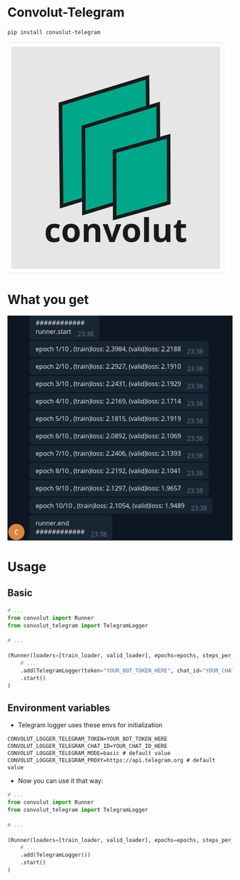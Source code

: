 # Convolut-Telegram
```shell script
pip install convolut-telegram
```
![convolut](https://raw.githubusercontent.com/convolut/convolut-telegram/master/docs/img/logo.png)

# What you get
![what you get](https://raw.githubusercontent.com/convolut/convolut-telegram/master/docs/img/log_example.png)

# Usage
## Basic
```python
# ...
from convolut import Runner
from convolut_telegram import TelegramLogger

# ...

(Runner(loaders=[train_loader, valid_loader], epochs=epochs, steps_per_epoch=10)
    # ...
    .add(TelegramLogger(token="YOUR_BOT_TOKEN_HERE", chat_id="YOUR_CHAT_ID_HERE"))
    .start()
)
```

## Environment variables
* Telegram logger uses these envs for initialization

```.env
CONVOLUT_LOGGER_TELEGRAM_TOKEN=YOUR_BOT_TOKEN_HERE
CONVOLUT_LOGGER_TELEGRAM_CHAT_ID=YOUR_CHAT_ID_HERE
CONVOLUT_LOGGER_TELEGRAM_MODE=basic # default value
CONVOLUT_LOGGER_TELEGRAM_PROXY=https://api.telegram.org # default value
```

* Now you can use it that way:
```python
# ...
from convolut import Runner
from convolut_telegram import TelegramLogger

# ...

(Runner(loaders=[train_loader, valid_loader], epochs=epochs, steps_per_epoch=10)
    # ...
    .add(TelegramLogger())
    .start()
)
```

